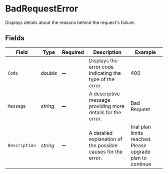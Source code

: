 # BadRequestError

Displays details about the reasons behind the request's failure.


## Fields

| Field                                                         | Type                                                          | Required                                                      | Description                                                   | Example                                                       |
| ------------------------------------------------------------- | ------------------------------------------------------------- | ------------------------------------------------------------- | ------------------------------------------------------------- | ------------------------------------------------------------- |
| `Code`                                                        | *double*                                                      | :heavy_minus_sign:                                            | Displays the error code indicating the type of the error.     | 400                                                           |
| `Message`                                                     | *string*                                                      | :heavy_minus_sign:                                            | A descriptive message providing more details for the error.   | Bad Request                                                   |
| `Description`                                                 | *string*                                                      | :heavy_minus_sign:                                            | A detailed explanation of the possible causes for the error.<br/> | trial plan limits reached. Please upgrade plan to continue    |